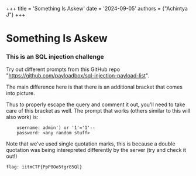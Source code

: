 +++
title = 'Something Is Askew'
date = '2024-09-05'
authors = {"Achintya J"}
+++

# Something Is Askew

### This is an SQL injection challenge

Try out different prompts from this GitHub repo "https://github.com/payloadbox/sql-injection-payload-list". 

The main difference here is that there is an additional bracket that comes into picture. 

Thus to properly escape the query and comment it out, you'll need to take care of this bracket as well. The prompt that works (others similar to this will also work) is:

		username: admin') or '1'='1'--
		password: <any random stuff>

Note that we've used single quotation marks, this is because a double quotation was being interepreted differently by the server (try and check it out!)

`flag: iitmCTF{PpP0Oo5tgr85Ql}`
